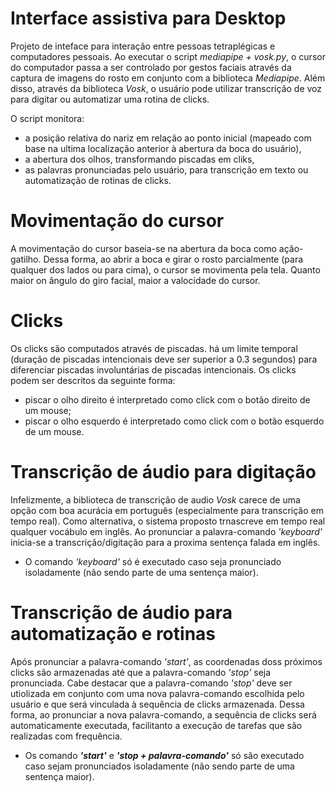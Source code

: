 # Interface assistiva para Desktop
Projeto de inteface para interação entre pessoas tetraplégicas e computadores pessoais. Ao executar o script _mediapipe + vosk.py_,  o cursor do computador passa a ser controlado por gestos faciais através da captura de imagens do rosto em conjunto com a biblioteca _Mediapipe_. Além disso, através da biblioteca _Vosk_, o usuário pode utilizar transcrição de voz para digitar ou automatizar uma rotina de clicks. 


O script monitora:
- a posição relativa do nariz em relação ao ponto inicial (mapeado com base na ultima localização anterior à abertura da boca do usuário),
- a abertura dos olhos, transformando piscadas em cliks,
- as palavras pronunciadas pelo usuário, para transcrição em texto ou automatização de rotinas de clicks.


# Movimentação do cursor

A movimentação do cursor baseia-se na abertura da boca como ação-gatilho. Dessa forma, ao abrir a boca e girar o rosto parcialmente (para qualquer dos lados ou para cima), o cursor se movimenta pela tela. Quanto maior on ângulo do giro facial, maior a valocidade do cursor.


# Clicks

Os clicks são computados através de piscadas. há um limite temporal (duração de piscadas intencionais deve ser superior a 0.3 segundos) para  diferenciar piscadas involuntárias de piscadas intencionais. Os clicks podem ser descritos da seguinte forma:
- piscar o olho direito é interpretado como click com o botão direito de um mouse;
- piscar o olho esquerdo é interpretado como click com o botão esquerdo de um mouse.

# Transcrição de áudio para digitação

Infelizmente, a biblioteca de transcrição de audio _Vosk_ carece de uma opção com boa acurácia em português (especialmente para transcrição em tempo real). Como alternativa, o sistema proposto trnascreve em tempo real qualquer vocábulo em inglês. Ao pronunciar a palavra-comando _'keyboard'_ inicia-se a transcrição/digitação para a proxima sentença falada em inglês.
- O comando _'keyboard'_ só é executado caso seja pronunciado isoladamente (não sendo parte de uma sentença maior).

# Transcrição de áudio para automatização e rotinas

Após pronunciar a palavra-comando _'start'_, as coordenadas doss próximos clicks são armazenadas até que a  palavra-comando _'stop'_ seja pronunciada.
Cabe destacar que a palavra-comando _'stop'_ deve ser utiolizada em conjunto com uma nova palavra-comando escolhida pelo usuário e que será vinculada à sequência de clicks armazenada.
Dessa forma, ao pronunciar a nova palavra-comando, a sequência de clicks será automaticamente executada, facilitanto a execução de tarefas que são realizadas com frequência.

- Os comando **_'start'_** e **_'stop + palavra-comando'_** só são executado caso sejam pronunciados isoladamente (não sendo parte de uma sentença maior).


